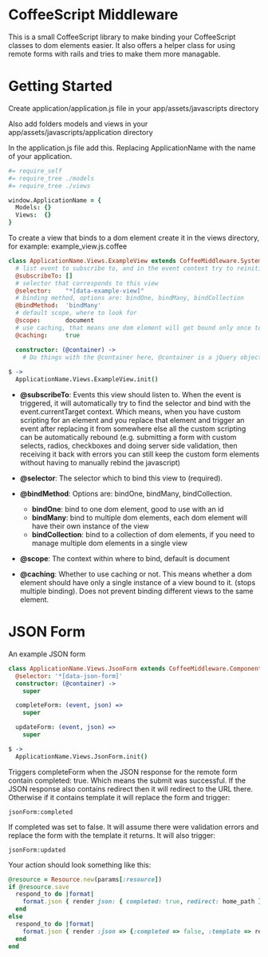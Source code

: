 CoffeeScript Middleware
=======================

This is a small CoffeeScript library to make binding your CoffeeScript classes to dom elements easier. 
It also offers a helper class for using remote forms with rails and tries to make them more managable.

Getting Started
===============

Create application/application.js file in your app/assets/javascripts directory

Also add folders models and views in your app/assets/javascripts/application directory

In the application.js file add this. Replacing ApplicationName with the name of your application.

```coffeescript
#= require_self
#= require_tree ./models
#= require_tree ./views

window.ApplicationName = {
  Models: {}
  Views:  {}
}
```

To create a view that binds to a dom element create it in the views directory, 
for example: example_view.js.coffee

```coffeescript
class ApplicationName.Views.ExampleView extends CoffeeMiddleware.System.Base
  # list event to subscribe to, and in the event context try to reinitialize this view
  @subscribeTo: []
  # selector that corresponds to this view
  @selector:    "*[data-example-view]"
  # binding method, options are: bindOne, bindMany, bindCollection
  @bindMethod:  'bindMany'
  # default scope, where to look for
  @scope:       document
  # use caching, that means one dom element will get bound only once to a class
  @caching:     true

  constructor: (@container) ->
    # Do things with the @container here, @container is a jQuery object that corresponds to the selector
    
$ ->
  ApplicationName.Views.ExampleView.init()
```

* **@subscribeTo**: Events this view should listen to. When the event is triggered, it will automatically 
try to find the selector and bind with the event.currentTarget context. Which means, when you have custom scripting
for an element and you replace that element and trigger an event after replacing it from somewhere else all the custom
scripting can be automatically rebound (e.g. submitting a form with custom selects, radios, checkboxes and doing server side
validation, then receiving it back with errors you can still keep the custom form elements without having to manually rebind the javascript)

* **@selector**: The selector which to bind this view to (required).

* **@bindMethod**: Options are: bindOne, bindMany, bindCollection.
  * **bindOne**: bind to one dom element, good to use with an id
  * **bindMany**: bind to multiple dom elements, each dom element will have their own instance of the view
  * **bindCollection**: bind to a collection of dom elements, if you need to manage multiple dom elements in a single view

* **@scope**: The context within where to bind, default is document

* **@caching**: Whether to use caching or not. This means whether a dom element should have only a single instance of a view bound to it. (stops multiple binding). Does not prevent binding different views to the same element.


JSON Form
=========

An example JSON form

```coffeescript
class ApplicationName.Views.JsonForm extends CoffeeMiddleware.Component.JsonForm
  @selector: '*[data-json-form]'
  constructor: (@container) ->
    super

  completeForm: (event, json) =>
    super

  updateForm: (event, json) =>
    super

$ ->
  ApplicationName.Views.JsonForm.init()
```

Triggers completeForm when the JSON response for the remote form contain completed: true. Which means the submit was successful.
If the JSON response also contains redirect then it will redirect to the URL there. Otherwise if it contains template it will replace
the form and trigger:
```
jsonForm:completed
```

If completed was set to false. It will assume there were validation errors and replace the form with the template it returns.
It will also trigger:
```
jsonForm:updated
```

Your action should look something like this:
```ruby
@resource = Resource.new(params[:resource])
if @resource.save
  respond_to do |format|
    format.json { render json: { completed: true, redirect: home_path } }
  end
else
  respond_to do |format|
    format.json { render :json => {:completed => false, :template => render_to_string(:partial => 'form.html.haml', :locals => {:resource => @resource})} }
  end
end
```

